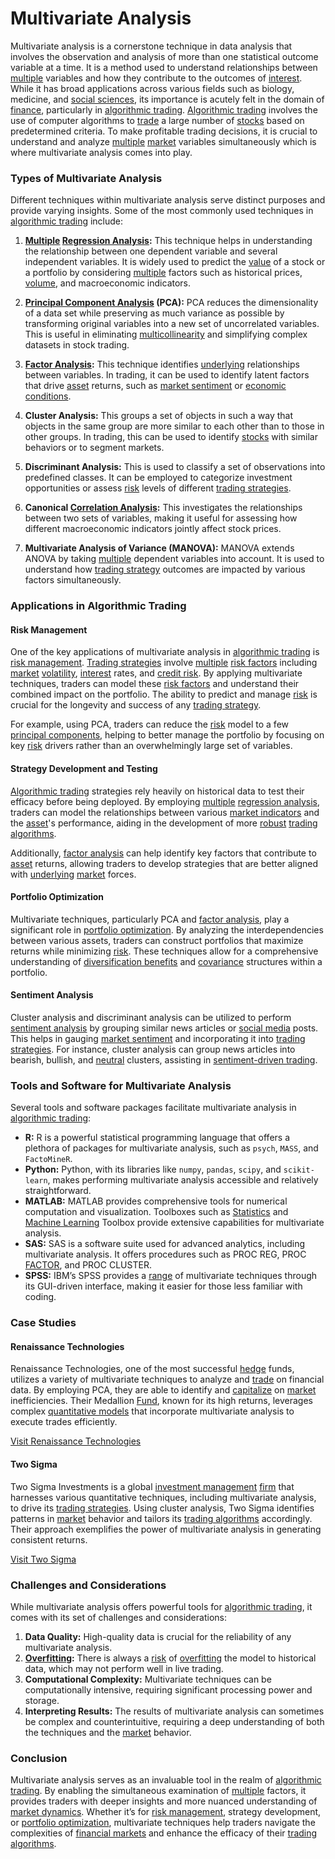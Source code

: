 # Multivariate Analysis

Multivariate analysis is a cornerstone technique in data analysis that involves the observation and analysis of more than one statistical outcome variable at a time. It is a method used to understand relationships between [multiple](../m/multiple.md) variables and how they contribute to the outcomes of [interest](../i/interest.md). While it has broad applications across various fields such as biology, medicine, and [social sciences](../s/social_sciences.md), its importance is acutely felt in the domain of [finance](../f/finance.md), particularly in [algorithmic trading](../a/algorithmic_trading.md). [Algorithmic trading](../a/algorithmic_trading.md) involves the use of computer algorithms to [trade](../t/trade.md) a large number of [stocks](../s/stock.md) based on predetermined criteria. To make profitable trading decisions, it is crucial to understand and analyze [multiple](../m/multiple.md) [market](../m/market.md) variables simultaneously which is where multivariate analysis comes into play.

### Types of Multivariate Analysis

Different techniques within multivariate analysis serve distinct purposes and provide varying insights. Some of the most commonly used techniques in [algorithmic trading](../a/algorithmic_trading.md) include:

1. **[Multiple](../m/multiple.md) [Regression Analysis](../r/regression_analysis.md):** This technique helps in understanding the relationship between one dependent variable and several independent variables. It is widely used to predict the [value](../v/value.md) of a stock or a portfolio by considering [multiple](../m/multiple.md) factors such as historical prices, [volume](../v/volume.md), and macroeconomic indicators.

2. **[Principal Component Analysis](../p/principal_component_analysis_(pca).md) (PCA):** PCA reduces the dimensionality of a data set while preserving as much variance as possible by transforming original variables into a new set of uncorrelated variables. This is useful in eliminating [multicollinearity](../m/multicollinearity_in_trading.md) and simplifying complex datasets in stock trading.

3. **[Factor Analysis](../f/factor_analysis.md):** This technique identifies [underlying](../u/underlying.md) relationships between variables. In trading, it can be used to identify latent factors that drive [asset](../a/asset.md) returns, such as [market sentiment](../m/market_sentiment.md) or [economic conditions](../e/economic_conditions.md).

4. **Cluster Analysis:** This groups a set of objects in such a way that objects in the same group are more similar to each other than to those in other groups. In trading, this can be used to identify [stocks](../s/stock.md) with similar behaviors or to segment markets.

5. **Discriminant Analysis:** This is used to classify a set of observations into predefined classes. It can be employed to categorize investment opportunities or assess [risk](../r/risk.md) levels of different [trading strategies](../t/trading_strategies.md).

6. **Canonical [Correlation Analysis](../c/correlation_analysis.md):** This investigates the relationships between two sets of variables, making it useful for assessing how different macroeconomic indicators jointly affect stock prices.

7. **Multivariate Analysis of Variance (MANOVA):** MANOVA extends ANOVA by taking [multiple](../m/multiple.md) dependent variables into account. It is used to understand how [trading strategy](../t/trading_strategy.md) outcomes are impacted by various factors simultaneously.

### Applications in Algorithmic Trading

#### Risk Management
One of the key applications of multivariate analysis in [algorithmic trading](../a/algorithmic_trading.md) is [risk management](../r/risk_management.md). [Trading strategies](../t/trading_strategies.md) involve [multiple](../m/multiple.md) [risk factors](../r/risk_factors_in_trading.md) including [market](../m/market.md) [volatility](../v/volatility.md), [interest](../i/interest.md) rates, and [credit risk](../c/credit_risk.md). By applying multivariate techniques, traders can model these [risk factors](../r/risk_factors_in_trading.md) and understand their combined impact on the portfolio. The ability to predict and manage [risk](../r/risk.md) is crucial for the longevity and success of any [trading strategy](../t/trading_strategy.md).

For example, using PCA, traders can reduce the [risk](../r/risk.md) model to a few [principal components](../p/principal_components_in_trading.md), helping to better manage the portfolio by focusing on key [risk](../r/risk.md) drivers rather than an overwhelmingly large set of variables.

#### Strategy Development and Testing
[Algorithmic trading](../a/algorithmic_trading.md) strategies rely heavily on historical data to test their efficacy before being deployed. By employing [multiple](../m/multiple.md) [regression analysis](../r/regression_analysis.md), traders can model the relationships between various [market indicators](../m/market_indicators.md) and the [asset](../a/asset.md)'s performance, aiding in the development of more [robust](../r/robust.md) [trading algorithms](../t/trading_algorithms.md).

Additionally, [factor analysis](../f/factor_analysis.md) can help identify key factors that contribute to [asset](../a/asset.md) returns, allowing traders to develop strategies that are better aligned with [underlying](../u/underlying.md) [market](../m/market.md) forces.

#### Portfolio Optimization
Multivariate techniques, particularly PCA and [factor analysis](../f/factor_analysis.md), play a significant role in [portfolio optimization](../p/portfolio_optimization.md). By analyzing the interdependencies between various assets, traders can construct portfolios that maximize returns while minimizing [risk](../r/risk.md). These techniques allow for a comprehensive understanding of [diversification benefits](../d/diversification_benefits.md) and [covariance](../c/covariance.md) structures within a portfolio.

#### Sentiment Analysis
Cluster analysis and discriminant analysis can be utilized to perform [sentiment analysis](../s/sentiment_analysis.md) by grouping similar news articles or [social media](../s/social_media.md) posts. This helps in gauging [market sentiment](../m/market_sentiment.md) and incorporating it into [trading strategies](../t/trading_strategies.md). For instance, cluster analysis can group news articles into bearish, bullish, and [neutral](../n/neutral.md) clusters, assisting in [sentiment-driven trading](../s/sentiment-driven_trading.md).

### Tools and Software for Multivariate Analysis

Several tools and software packages facilitate multivariate analysis in [algorithmic trading](../a/algorithmic_trading.md):

- **R:** R is a powerful statistical programming language that offers a plethora of packages for multivariate analysis, such as `psych`, `MASS`, and `FactoMineR`.
- **Python:** Python, with its libraries like `numpy`, `pandas`, `scipy`, and `scikit-learn`, makes performing multivariate analysis accessible and relatively straightforward.
- **MATLAB:** MATLAB provides comprehensive tools for numerical computation and visualization. Toolboxes such as [Statistics](../s/statistics.md) and [Machine Learning](../m/machine_learning.md) Toolbox provide extensive capabilities for multivariate analysis.
- **SAS:** SAS is a software suite used for advanced analytics, including multivariate analysis. It offers procedures such as PROC REG, PROC [FACTOR](../f/factor.md), and PROC CLUSTER.
- **SPSS:** IBM’s SPSS provides a [range](../r/range.md) of multivariate techniques through its GUI-driven interface, making it easier for those less familiar with coding.

### Case Studies

#### Renaissance Technologies
Renaissance Technologies, one of the most successful [hedge](../h/hedge.md) funds, utilizes a variety of multivariate techniques to analyze and [trade](../t/trade.md) on financial data. By employing PCA, they are able to identify and [capitalize](../c/capitalize.md) on [market](../m/market.md) inefficiencies. Their Medallion [Fund](../f/fund.md), known for its high returns, leverages complex [quantitative models](../q/quantitative_models.md) that incorporate multivariate analysis to execute trades efficiently.

[Visit Renaissance Technologies](https://www.rentec.com/)

#### Two Sigma
Two Sigma Investments is a global [investment management](../i/investment_management.md) [firm](../f/firm.md) that harnesses various quantitative techniques, including multivariate analysis, to drive its [trading strategies](../t/trading_strategies.md). Using cluster analysis, Two Sigma identifies patterns in [market](../m/market.md) behavior and tailors its [trading algorithms](../t/trading_algorithms.md) accordingly. Their approach exemplifies the power of multivariate analysis in generating consistent returns.

[Visit Two Sigma](https://www.twosigma.com/)

### Challenges and Considerations

While multivariate analysis offers powerful tools for [algorithmic trading](../a/algorithmic_trading.md), it comes with its set of challenges and considerations:

1. **Data Quality:** High-quality data is crucial for the reliability of any multivariate analysis.
2. **[Overfitting](../o/overfitting.md):** There is always a [risk](../r/risk.md) of [overfitting](../o/overfitting.md) the model to historical data, which may not perform well in live trading.
3. **Computational Complexity:** Multivariate techniques can be computationally intensive, requiring significant processing power and storage.
4. **Interpreting Results:** The results of multivariate analysis can sometimes be complex and counterintuitive, requiring a deep understanding of both the techniques and the [market](../m/market.md) behavior.

### Conclusion

Multivariate analysis serves as an invaluable tool in the realm of [algorithmic trading](../a/algorithmic_trading.md). By enabling the simultaneous examination of [multiple](../m/multiple.md) factors, it provides traders with deeper insights and more nuanced understanding of [market dynamics](../m/market_dynamics.md). Whether it’s for [risk management](../r/risk_management.md), strategy development, or [portfolio optimization](../p/portfolio_optimization.md), multivariate techniques help traders navigate the complexities of [financial markets](../f/financial_market.md) and enhance the efficacy of their [trading algorithms](../t/trading_algorithms.md).

